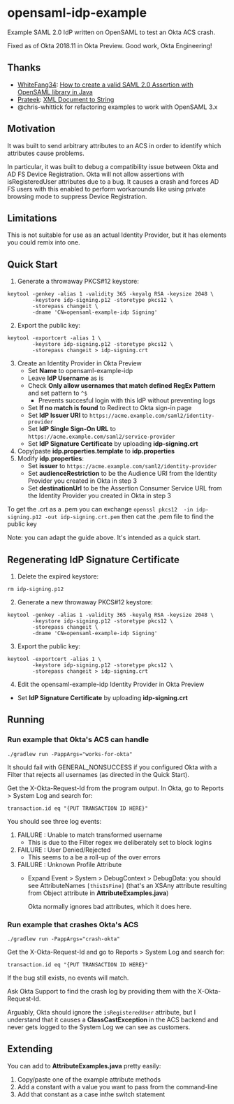 # opensaml-idp-example
Example SAML 2.0 IdP written on OpenSAML to test an Okta ACS crash.

Fixed as of Okta 2018.11 in Okta Preview. Good work, Okta Engineering!

## Thanks
* [WhiteFang34](https://stackoverflow.com/users/653230/whitefang34):
  [How to create a valid SAML 2.0 Assertion with OpenSAML library in Java](
  https://stackoverflow.com/a/34579802/154527)
* [Prateek](https://stackoverflow.com/users/2929562/prateek):
  [XML Document to String](https://stackoverflow.com/a/5456836/154527)
* @chris-whittick for refactoring examples to work with OpenSAML 3.x 

## Motivation
It was built to send arbitrary attributes to an ACS in order to
identify which attributes cause problems.

In particular, it was built to debug a compatibility issue between
Okta and AD FS Device Registration. Okta will not allow assertions
with isRegisteredUser attributes due to a bug. It causes a crash and
forces AD FS users with this enabled to perform workarounds like using
private browsing mode to suppress Device Registration.

## Limitations
This is not suitable for use as an actual Identity Provider, but it has
elements you could remix into one.

## Quick Start

 1. Generate a throwaway PKCS#12 keystore:
  ```
  keytool -genkey -alias 1 -validity 365 -keyalg RSA -keysize 2048 \
          -keystore idp-signing.p12 -storetype pkcs12 \
          -storepass changeit \
          -dname 'CN=opensaml-example-idp Signing'
  ```
 2. Export the public key:
  ```
  keytool -exportcert -alias 1 \
          -keystore idp-signing.p12 -storetype pkcs12 \
          -storepass changeit > idp-signing.crt
  ```
 3. Create an Identity Provider in Okta Preview
    * Set **Name** to opensaml-example-idp
    * Leave **IdP Username** as is
    * Check **Only allow usernames that match
    defined RegEx Pattern** and set pattern to `^$`
      * Prevents succesful login with this IdP without preventing logs
    * Set **If no match is found** to Redirect to Okta sign-in page
    * Set **IdP Issuer URI** to
    `https://acme.example.com/saml2/identity-provider`
    * Set **IdP Single Sign-On URL** to
    `https://acme.example.com/saml2/service-provider`
    * Set **IdP Signature Certificate** by uploading **idp-signing.crt**
 4. Copy/paste **idp.properties.template** to **idp.properties**
 5. Modify **idp.properties**:
    * Set **issuer** to
    `https://acme.example.com/saml2/identity-provider`
    * Set **audienceRestriction** to be the Audience URI from the
    Identity Provider you created in Okta in step 3
    * Set **destinationUrl** to be the Assertion Consumer Service URL
    from the Identity Provider you created in Okta in step 3

To get the .crt as a .pem you can exchange ```openssl pkcs12  -in idp-signing.p12 -out idp-signing.crt.pem``` then cat the .pem file to find the public key

Note: you can adapt the guide above. It's intended as a quick start.

## Regenerating IdP Signature Certificate

 1. Delete the expired keystore:
  ```
  rm idp-signing.p12
  ```
 2. Generate a new throwaway PKCS#12 keystore:
  ```
  keytool -genkey -alias 1 -validity 365 -keyalg RSA -keysize 2048 \
          -keystore idp-signing.p12 -storetype pkcs12 \
          -storepass changeit \
          -dname 'CN=opensaml-example-idp Signing'
  ```
 3. Export the public key:
  ```
  keytool -exportcert -alias 1 \
          -keystore idp-signing.p12 -storetype pkcs12 \
          -storepass changeit > idp-signing.crt
  ```
 4. Edit the opensaml-example-idp Identity Provider in Okta Preview
   * Set **IdP Signature Certificate** by uploading **idp-signing.crt**

## Running

### Run example that Okta's ACS can handle

```
./gradlew run -PappArgs="works-for-okta"
```

It should fail with GENERAL_NONSUCCESS if you configured Okta with a
Filter that rejects all usernames (as directed in the Quick Start).

Get the X-Okta-Request-Id from the program output.
In Okta, go to Reports > System Log and search for:

```
transaction.id eq "{PUT TRANSACTION ID HERE}"
```

You should see three log events:
 1. FAILURE : Unable to match transformed username
    * This is due to the Filter regex we deliberately set to block logins
 2. FAILURE : User Denied/Rejected
    * This seems to a be a roll-up of the over errors
 3. FAILURE : Unknown Profile Attribute
    * Expand Event > System > DebugContext > DebugData: you should see
      AttributeNames `[thisIsFine]` (that's an XSAny attribute
      resulting from Object attribute in **AttributeExamples.java**)
      
      Okta normally ignores bad attributes, which it does here.

### Run example that crashes Okta's ACS

```
./gradlew run -PappArgs="crash-okta"
```

Get the X-Okta-Request-Id and go to Reports > System Log and search
for:

```
transaction.id eq "{PUT TRANSACTION ID HERE}"
```

If the bug still exists, no events will match.

Ask Okta Support to find the crash log by providing them with the
X-Okta-Request-Id.

Arguably, Okta should ignore the `isRegisteredUser` attribute, but I
understand that it causes a **ClassCastException** in the ACS backend
and never gets logged to the System Log we can see as customers.

## Extending

You can add to **AttributeExamples.java** pretty easily:

 1. Copy/paste one of the example attribute methods
 2. Add a constant with a value you want to pass from the command-line
 3. Add that constant as a case inthe switch statement
